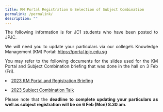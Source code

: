 ```yaml
---
title: KM Portal Registration & Selection of Subject Combination
permalink: /permalink/
description: ""
---
```

<div align=justify>

<p>The following information is for JC1 students who have been posted to JPJC.</P>

<p>We will need you to update your particulars via our college’s Knowledge Management (KM) Portal: <a href="https://portal.jpjc.edu.sg">https://portal.jpjc.edu.sg</a></p>

<p>You may refer to the following documents for the slides used for the KM Portal and Subject Combination briefing that was done in the hall on 3 Feb (Fri).</p>

<p><li><a href="https://cms.isomer.gov.sg/sites/moe-jpjc/media/files/mediaDirectory/files%2FAdmission%20Matters%2FKM%20portal%20and%20registration/editMediaSettings/2a)%202023%20KM%20Portal%20and%20Registration%20Briefing.pdf">2023 KM Portal and Registration Briefing</a></li></p>

<p><li><a href="https://cms.isomer.gov.sg/sites/moe-jpjc/media/files/mediaDirectory/files%2FAdmission%20Matters%2FKM%20portal%20and%20registration/editMediaSettings/2b)%202023%20Subject%20Combination%20Talk.pdf">2023 Subject Combination Talk</a></li></p>

<p>Please note that the <b>deadline to complete updating your particulars as well as subject registration will be on 6 Feb (Mon) 8.30 am.</b></p>
</div>